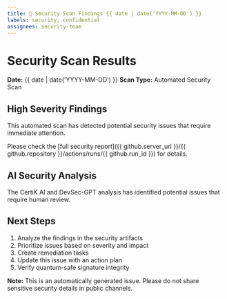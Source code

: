 ```yaml
---
title: 🚨 Security Scan Findings {{ date | date('YYYY-MM-DD') }}
labels: security, confidential
assignees: security-team
---
```


# Security Scan Results

**Date:** {{ date | date('YYYY-MM-DD') }}
**Scan Type:** Automated Security Scan

## High Severity Findings

This automated scan has detected potential security issues that require immediate attention.

Please check the [full security report]({{ github.server_url }}/{{ github.repository }}/actions/runs/{{ github.run_id }}) for details.

## AI Security Analysis

The CertiK AI and DevSec-GPT analysis has identified potential issues that require human review.

## Next Steps

1. Analyze the findings in the security artifacts
2. Prioritize issues based on severity and impact
3. Create remediation tasks
4. Update this issue with an action plan
5. Verify quantum-safe signature integrity

**Note:** This is an automatically generated issue. Please do not share sensitive security details in public channels.
